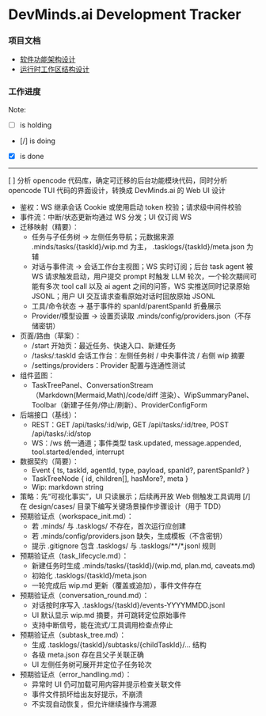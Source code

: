 # DevMinds.ai Development Tracker

### 项目文档

- [软件功能架构设计](./design/Architecture.md)
- [运行时工作区结构设计](./design/WorkspaceStructure.md)

### 工作进度

Note: 

- [ ] is holding
- [/] is doing
- [X] is done

---

[ ] 分析 opencode 代码库，确定可迁移的后台功能模块代码，同时分析 opencode TUI 代码的界面设计，转换成 DevMinds.ai 的 Web UI 设计
  - 鉴权：WS 继承会话 Cookie 或使用启动 token 校验；请求级中间件校验
  - 事件流：中断/状态更新均通过 WS 分发；UI 仅订阅 WS
  - 迁移映射（精要）：
    - 任务与子任务树 → 左侧任务导航；元数据来源 .minds/tasks/{taskId}/wip.md 为主， .tasklogs/{taskId}/meta.json 为辅
    - 对话与事件流 → 会话工作台主视图；WS 实时订阅；后台 task agent 被 WS 请求触发启动，用户提交 prompt 时触发 LLM 轮次，一个轮次期间可能有多次 tool call 以及 ai agent 之间的问答，WS 实推送同时记录原始 JSONL；用户 UI 交互请求查看原始对话时回放原始 JSONL
    - 工具/命令状态 → 基于事件的 spanId/parentSpanId 折叠展示
    - Provider/模型设置 → 设置页读取 .minds/config/providers.json（不存储密钥）
  - 页面/路由（草案）：
    - /start 开始页：最近任务、快速入口、新建任务
    - /tasks/:taskId 会话工作台：左侧任务树 / 中央事件流 / 右侧 wip 摘要
    - /settings/providers：Provider 配置与连通性测试
  - 组件蓝图：
    - TaskTreePanel、ConversationStream（Markdown(Mermaid,Math)/code/diff 渲染）、WipSummaryPanel、Toolbar（新建子任务/停止/刷新）、ProviderConfigForm
  - 后端接口（基线）：
    - REST：GET /api/tasks/:id/wip, GET /api/tasks/:id/tree, POST /api/tasks/:id/stop
    - WS：/ws 统一通道；事件类型 task.updated, message.appended, tool.started/ended, interrupt
  - 数据契约（简要）：
    - Event { ts, taskId, agentId, type, payload, spanId?, parentSpanId? }
    - TaskTreeNode { id, children[], hasMore?, meta }
    - Wip: markdown string
  - 策略：先“可视化事实”，UI 只读展示；后续再开放 Web 侧触发工具调用
[/] 在 design/cases/ 目录下编写关键场景操作步骤设计（用于 TDD）
  - 预期验证点（workspace_init.md）：
    - 若 .minds/ 与 .tasklogs/ 不存在，首次运行应创建
    - 若 .minds/config/providers.json 缺失，生成模板（不含密钥）
    - 提示 .gitignore 包含 .tasklogs/ 与 .tasklogs/**/*.jsonl 规则
  - 预期验证点（task_lifecycle.md）：
    - 新建任务时生成 .minds/tasks/{taskId}/(wip.md, plan.md, caveats.md)
    - 初始化 .tasklogs/{taskId}/meta.json
    - 一轮完成后 wip.md 更新（覆盖或追加），事件文件存在
  - 预期验证点（conversation_round.md）：
    - 对话按时序写入 .tasklogs/{taskId}/events-YYYYMMDD.jsonl
    - UI 默认显示 wip.md 摘要，并可跳转定位原始事件
    - 支持中断信号，能在流式/工具调用检查点停止
  - 预期验证点（subtask_tree.md）：
    - 生成 .tasklogs/{taskId}/subtasks/{childTaskId}/… 结构
    - 各级 meta.json 存在且父子关联正确
    - UI 左侧任务树可展开并定位子任务轮次
  - 预期验证点（error_handling.md）：
    - 异常时 UI 仍可加载可用内容并提示检查关联文件
    - 事件文件损坏给出友好提示，不崩溃
    - 不实现自动恢复，但允许继续操作与溯源
